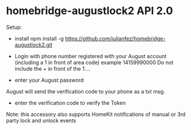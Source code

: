 # homebridge-augustlock2 API 2.0

Setup:
- install npm install -g https://github.com/julianfez/homebridge-augustlock2.git

- Login with phone number registered with your August account (including a 1 in front of area code)
example 14159990000
Do not include the + in front of the 1.... 

- enter your August password

August will send the verification code to your phone as a txt msg. 

- enter the verification code to verify the Token

Note:  this accessory also supports HomeKit notifications of manual or 3rd party lock and unlock events
